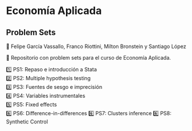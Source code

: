 # Economía Aplicada 
## Problem Sets  

🚻 Felipe García Vassallo, Franco Riottini, Milton Bronstein y Santiago López


🔸 Repositorio con problem sets para el curso de Economía Aplicada.   


1️⃣ PS1: Repaso e introducción a Stata    
2️⃣ PS2: Multiple hypothesis testing   
3️⃣ PS3: Fuentes de sesgo e imprecisión   
4️⃣ PS4: Variables instrumentales	    
5️⃣ PS5: Fixed effects   
6️⃣ PS6: Difference-in-differences
6️⃣ PS7: Clusters inference
6️⃣ PS8: Synthetic Control